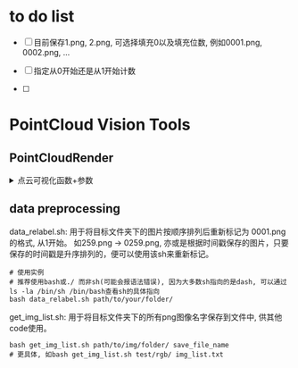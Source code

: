 # to do list

- [ ] 目前保存1.png, 2.png, 可选择填充0以及填充位数, 例如0001.png, 0002.png, ...

- [ ] 指定从0开始还是从1开始计数

- [ ] 

# PointCloud Vision Tools
## PointCloudRender

<details>
  <summary>点云可视化函数+参数</summary>
  

PointCloudRender:提供对点云的可视化,输入点云的格式统一为   numpy.array(), shape:(n, 3)

> PointCloudRender(self, result_dir=None, window_shape=(512, 512), window_pos=(50, 25))

初始化

result_dir: path to save captured image 存储图片的路径

pts: width and height of program window 窗口的大小

window_pos: init postion(distance to left and top) of program window 窗口的初始位置

> visualize_shape(self, name, pts, result_dir=None)

简单快速可视化单个点云pts, 使用open3d默认配色方案

name: window name 窗口名

pts: list of pointcloud (numpy.array, nx3) 点云

result_dir: if not None, save image to this path 图片保存路径

> render_multi_pts(self, name, pts_list, color_list, result_dir=None)

同时可视化多个点云, 并可以对不同的点云使用不同配色

示例:

    pcr = PointCloudRender()
    pts1 = ... # (n, 3)
    pts2 = ... # (n, 3)
    color1 = np.array([255, 0, 0])
    color1 = np.array([0, 255, 0])
    render_multi_pts('test', [pts1, pts2], [color1, color2], result_dir=None)

name: windows name 窗口名

pts_list: list of pointcloud (numpy.array, nx3) 存放点云的list

color_list: list of color (every color like np.array([255,0,0])) 存放颜色的list，list长度应该与pts_list相同

result_dir: if result_dir not None, save init img to result_dir 图片保存路径

> render_multi_pts_rotation(self, name, pts_list, color_list, rotate_value=8.0, angle_offset=(0, 0, 0), result_dir=None)

可视化多个点云，进行旋转

pts_list: list of pointcloud (numpy.array, nx3)

color_list: list of color (every color like np.array([255,0,0]))

angle_offset: angle about x,y,z axis, to ajust pointcloud init rotation(every value range -2~2, numpy.float)

result_dir: like: /data/cat, suggest create a folder for single pointcloud
  
</details>


## data preprocessing

data_relabel.sh: 用于将目标文件夹下的图片按顺序排列后重新标记为 0001.png 的格式, 从1开始。 如259.png -> 0259.png, 亦或是根据时间戳保存的图片，只要保存的时间戳是升序排列的，便可以使用该sh来重新标记。

    # 使用实例
    # 推荐使用bash或./ 而非sh(可能会报语法错误), 因为大多数sh指向的是dash, 可以通过ls -la /bin/sh /bin/bash查看sh的具体指向
    bash data_relabel.sh path/to/your/folder/

get_img_list.sh: 用于将目标文件夹下的所有png图像名字保存到文件中, 供其他code使用。

    bash get_img_list.sh path/to/img/folder/ save_file_name
    # 更具体, 如bash get_img_list.sh test/rgb/ img_list.txt
